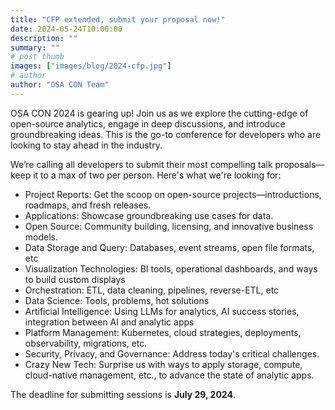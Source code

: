 ```yaml
---
title: "CFP extended, submit your proposal now!"
date: 2024-05-24T10:00:00
description: ""
summary: ""
# post thumb
images: ["images/blog/2024-cfp.jpg"]
# author
author: "OSA CON Team"
---
```


OSA CON 2024 is gearing up! Join us as we explore the cutting-edge of open-source analytics, engage in deep discussions, and introduce groundbreaking ideas. This is the go-to conference for developers who are looking to stay ahead in the industry.

We’re calling all developers to submit their most compelling talk proposals—keep it to a max of two per person. Here's what we're looking for:

* Project Reports: Get the scoop on open-source projects—introductions, roadmaps, and fresh releases.
* Applications: Showcase groundbreaking use cases for data.
* Open Source: Community building, licensing, and innovative business models.
* Data Storage and Query: Databases, event streams, open file formats, etc
* Visualization Technologies: BI tools, operational dashboards, and ways to build custom displays
* Orchestration: ETL, data cleaning, pipelines, reverse-ETL, etc
* Data Science: Tools, problems, hot solutions 
* Artificial Intelligence: Using LLMs for analytics, AI success stories, integration between AI and analytic apps
* Platform Management: Kubernetes, cloud strategies, deployments, observability, migrations, etc.
* Security, Privacy, and Governance: Address today's critical challenges.
* Crazy New Tech: Surprise us with ways to apply storage, compute, cloud-native management, etc., to advance the state of analytic apps. 

The deadline for submitting sessions is **July 29, 2024**.